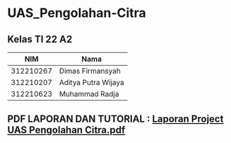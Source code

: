 # UAS_Pengolahan-Citra

## Kelas TI 22 A2
| NIM | Nama |
| - | - |
| 312210267 | Dimas Firmansyah |
| 312210207 | Aditya Putra Wijaya |
| 312210623 | Muhammad Radja |

## PDF LAPORAN DAN TUTORIAL : [Laporan Project UAS Pengolahan Citra.pdf](https://github.com/user-attachments/files/16115137/Laporan.Project.UAS.Pengolahan.Citra.pdf)
